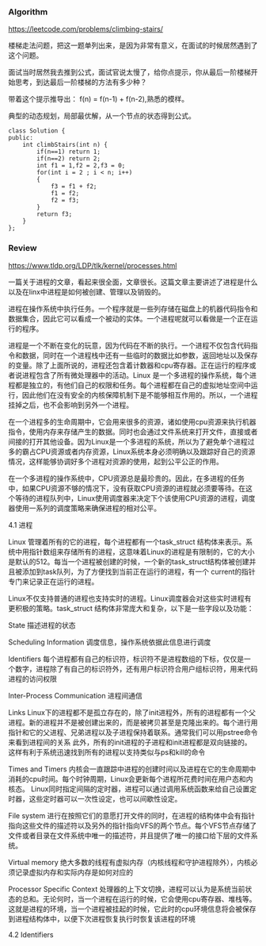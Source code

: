 
### Algorithm

https://leetcode.com/problems/climbing-stairs/

楼梯走法问题，把这一题单列出来，是因为非常有意义，在面试的时候居然遇到了这个问题。

面试当时居然我去推到公式，面试官说太慢了，给你点提示，你从最后一阶楼梯开始思考，到达最后一阶楼梯的方法有多少种？

带着这个提示推导出： f(n) = f(n-1) + f(n-2),熟悉的模样。

典型的动态规划，局部最优解，从一个节点的状态得到公式。

```
class Solution {
public:
    int climbStairs(int n) {
        if(n==1) return 1;
        if(n==2) return 2;
        int f1 = 1,f2 = 2,f3 = 0;
        for(int i = 2 ; i < n; i++)
        {
            f3 = f1 + f2;
            f1 = f2;
            f2 = f3;
        }
        return f3;
    }
};
```
### Review

https://www.tldp.org/LDP/tlk/kernel/processes.html

一篇关于进程的文章，看起来很全面，文章很长。这篇文章主要讲述了进程是什么以及在linx中进程是如何被创建、管理以及销毁的。

进程在操作系统中执行任务。一个程序就是一些列存储在磁盘上的机器代码指令和数据集合，因此它可以看成一个被动的实体。一个进程呢就可以看做是一个正在运行的程序。

进程是一个不断在变化的玩意，因为代码在不断的执行。一个进程不仅包含代码指令和数据，同时在一个进程栈中还有一些临时的数据比如参数，返回地址以及保存的变量。除了上面所说的，进程还包含着计数器和cpu寄存器。正在运行的程序或者说进程包含了所有微处理器中的活动。Linux 是一个多进程的操作系统，每个进程都是独立的，有他们自己的权限和任务。每个进程都在自己的虚拟地址空间中运行，因此他们在没有安全的内核保障机制下是不能够相互作用的。所以，一个进程挂掉之后，也不会影响到另外一个进程。

在一个进程多的生命周期中，它会用来很多的资源，诸如使用cpu资源来执行机器指令，使用内存来存储产生的数据。同时也会通过文件系统来打开文件，直接或者间接的打开其他设备。因为Linux是一个多进程的系统，所以为了避免单个进程过多的霸占CPU资源或者内存资源，Linux系统本身必须明确以及跟踪好自己的资源情况，这样能够协调好多个进程对资源的使用，起到公平公正的作用。

在一个多进程的操作系统中，CPU资源总是最珍贵的。因此，在多进程的任务中，如果CPU资源不够的情况下，没有获取CPU资源的进程就必须要等待。在这个等待的进程队列中，Linux使用调度器来决定下个该使用CPU资源的进程，调度器使用一系列的调度策略来确保进程的相对公平。

4.1 进程

Linux 管理着所有的它的进程，每个进程都有一个task_struct 结构体来表示。系统中用指针数组来存储所有的进程，这意味着Linux的进程是有限制的，它的大小是默认的512。每当一个进程被创建的时候，一个新的task_struct结构体被创建并且被添加到task队列，为了方便找到当前正在运行的进程，有一个
current的指针专门来记录正在运行的进程。

Linux不仅支持普通的进程也支持实时的进程。Linux调度器会对这些实时进程有更积极的策略。task_struct 结构体非常庞大和复杂，以下是一些字段以及功能：

State 描述进程的状态

Scheduling Information  调度信息，操作系统依据此信息进行调度

Identifiers 每个进程都有自己的标识符，标识符不是进程数组的下标，仅仅是一个数字，进程除了有自己的标识符外，还有用户标识符合用户组标识符，用来代码进程的访问权限

Inter-Process Communication 进程间通信

Links Linux下的进程都不是孤立存在的，除了init进程外，所有的进程都有一个父进程。新的进程并不是被创建出来的，而是被拷贝甚至是克隆出来的。每个进行用指针和它的父进程、兄弟进程以及子进程保持着联系。通常我们可以用pstree命令来看到进程间的关系
此外，所有的init进程的子进程和init进程都是双向链接的。这样有利于系统迅速找到所有的进程以支持类似与ps和kill的命令

Times and Timers 内核会一直跟踪中进程的创建时间以及进程在它的生命周期中消耗的cpu时间。每个时钟周期，Linux会更新每个进程所花费时间在用户态和内核态。
Linux同时指定间隔的定时器，进程可以通过调用系统函数来给自己设置定时器，这些定时器可以一次性设定，也可以间歇性设定。

File system 进行在按照它们的意愿打开文件的同时，在进程的结构体中会有指针指向这些文件的描述符以及另外的指针指向VFS的两个节点。每个VFS节点存储了文件或者目录在文件系统中唯一的描述符，并且提供了唯一的接口给下层的文件系统。

Virtual memory 绝大多数的线程有虚拟内存（内核线程和守护进程除外），内核必须记录虚拟内存和实际内存是如何对应的

Processor Specific Context 处理器的上下文切换，进程可以认为是系统当前状态的总和。无论何时，当一个进程在运行的时候，它会使用cpu寄存器、堆栈等。这就是进程的环境，当一个进程被挂起的时候，它此时的cpu环境信息将会被保存到进程结构体中，以便下次进程恢复执行时恢复该进程的环境

4.2  Identifiers 



